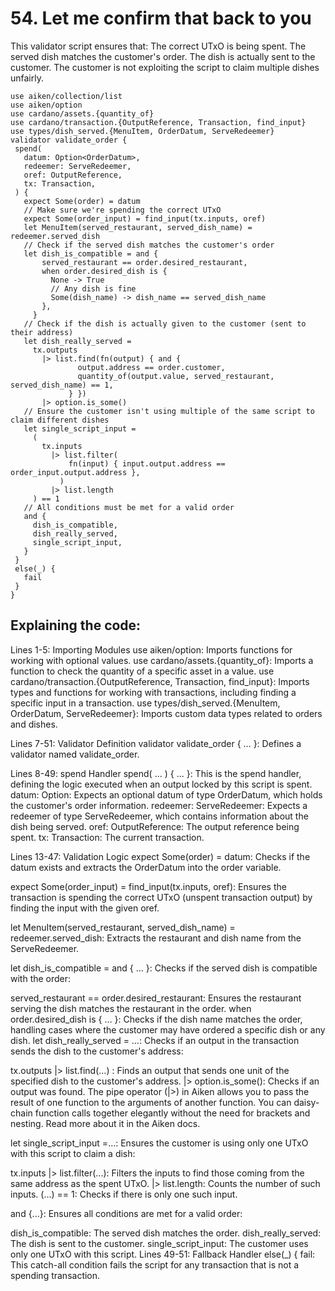 # 54. Let me confirm that back to you

This validator script ensures that:
The correct UTxO is being spent.
The served dish matches the customer's order.
The dish is actually sent to the customer.
The customer is not exploiting the script to claim multiple dishes unfairly.

```aiken
use aiken/collection/list
use aiken/option
use cardano/assets.{quantity_of}
use cardano/transaction.{OutputReference, Transaction, find_input}
use types/dish_served.{MenuItem, OrderDatum, ServeRedeemer}
validator validate_order {
 spend(
   datum: Option<OrderDatum>,
   redeemer: ServeRedeemer,
   oref: OutputReference,
   tx: Transaction,
 ) {
   expect Some(order) = datum
   // Make sure we're spending the correct UTxO
   expect Some(order_input) = find_input(tx.inputs, oref)
   let MenuItem(served_restaurant, served_dish_name) = redeemer.served_dish
   // Check if the served dish matches the customer's order
   let dish_is_compatible = and {
       served_restaurant == order.desired_restaurant,
       when order.desired_dish is {
         None -> True
         // Any dish is fine
         Some(dish_name) -> dish_name == served_dish_name
       },
     }
   // Check if the dish is actually given to the customer (sent to their address)
   let dish_really_served =
     tx.outputs
       |> list.find(fn(output) { and {
               output.address == order.customer,
               quantity_of(output.value, served_restaurant, served_dish_name) == 1,
             } })
       |> option.is_some()
   // Ensure the customer isn't using multiple of the same script to claim different dishes
   let single_script_input =
     (
       tx.inputs
         |> list.filter(
             fn(input) { input.output.address == order_input.output.address },
           )
         |> list.length
     ) == 1
   // All conditions must be met for a valid order
   and {
     dish_is_compatible,
     dish_really_served,
     single_script_input,
   }
 }
 else(_) {
   fail
 }
}
```

## Explaining the code:

Lines 1-5: Importing Modules
use aiken/option: Imports functions for working with optional values.
use cardano/assets.{quantity_of}: Imports a function to check the quantity of a specific asset in a value.
use cardano/transaction.{OutputReference, Transaction, find_input}: Imports types and functions for working with transactions, including finding a specific input in a transaction.
use types/dish_served.{MenuItem, OrderDatum, ServeRedeemer}: Imports custom data types related to orders and dishes.

Lines 7-51: Validator Definition
validator validate_order { … }: Defines a validator named validate_order.

Lines 8-49: spend Handler
spend( ... ) { ... }: This is the spend handler, defining the logic executed when an output locked by this script is spent.
datum: Option<OrderDatum>: Expects an optional datum of type OrderDatum, which holds the customer's order information.
redeemer: ServeRedeemer: Expects a redeemer of type ServeRedeemer, which contains information about the dish being served.
oref: OutputReference: The output reference being spent.
tx: Transaction: The current transaction.

Lines 13-47: Validation Logic
expect Some(order) = datum: Checks if the datum exists and extracts the OrderDatum into the order variable.

expect Some(order_input) = find_input(tx.inputs, oref): Ensures the transaction is spending the correct UTxO (unspent transaction output) by finding the input with the given oref.

let MenuItem(served_restaurant, served_dish_name) = redeemer.served_dish: Extracts the restaurant and dish name from the ServeRedeemer.

let dish_is_compatible = and { … }: Checks if the served dish is compatible with the order:


served_restaurant == order.desired_restaurant: Ensures the restaurant serving the dish matches the restaurant in the order.
when order.desired_dish is { … }: Checks if the dish name matches the order, handling cases where the customer may have ordered a specific dish or any dish.
let dish_really_served = …: Checks if an output in the transaction sends the dish to the customer's address:


 tx.outputs |> list.find(...) : Finds an output that sends one unit of the specified dish to the customer's address.
 |> option.is_some(): Checks if an output was found.
The pipe operator (|>) in Aiken allows you to pass the result of one function to the arguments of another function. You can daisy-chain function calls together elegantly without the need for brackets and nesting. Read more about it in the Aiken docs.

 let single_script_input =...: Ensures the customer is using only one UTxO with this script to claim a dish:


tx.inputs |> list.filter(...): Filters the inputs to find those coming from the same address as the spent UTxO.
|> list.length: Counts the number of such inputs.
(...) == 1: Checks if there is only one such input.

 and {...}: Ensures all conditions are met for a valid order:


dish_is_compatible: The served dish matches the order.
dish_really_served: The dish is sent to the customer.
single_script_input: The customer uses only one UTxO with this script.
Lines 49-51: Fallback Handler
else(_) { fail: This catch-all condition fails the script for any transaction that is not a spending transaction.
